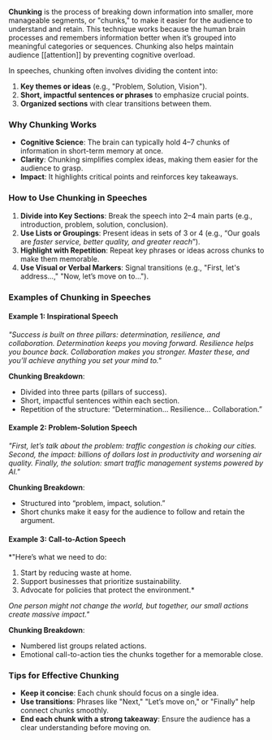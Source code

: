 **Chunking** is the process of breaking down information into smaller, more manageable segments, or "chunks," to make it easier for the audience to understand and retain. This technique works because the human brain processes and remembers information better when it’s grouped into meaningful categories or sequences. Chunking also helps maintain audience [[attention]] by preventing cognitive overload.

In speeches, chunking often involves dividing the content into:

1. **Key themes or ideas** (e.g., "Problem, Solution, Vision").
2. **Short, impactful sentences or phrases** to emphasize crucial points.
3. **Organized sections** with clear transitions between them.

### Why Chunking Works

- **Cognitive Science**: The brain can typically hold 4–7 chunks of information in short-term memory at once.
- **Clarity**: Chunking simplifies complex ideas, making them easier for the audience to grasp.
- **Impact**: It highlights critical points and reinforces key takeaways.

### How to Use Chunking in Speeches

1. **Divide into Key Sections**: Break the speech into 2–4 main parts (e.g., introduction, problem, solution, conclusion).
2. **Use Lists or Groupings**: Present ideas in sets of 3 or 4 (e.g., “Our goals are _faster service, better quality, and greater reach_”).
3. **Highlight with Repetition**: Repeat key phrases or ideas across chunks to make them memorable.
4. **Use Visual or Verbal Markers**: Signal transitions (e.g., "First, let's address...," "Now, let’s move on to...").

### Examples of Chunking in Speeches

#### Example 1: Inspirational Speech

_"Success is built on three pillars: determination, resilience, and collaboration. Determination keeps you moving forward. Resilience helps you bounce back. Collaboration makes you stronger. Master these, and you’ll achieve anything you set your mind to."_

**Chunking Breakdown**:

- Divided into three parts (pillars of success).
- Short, impactful sentences within each section.
- Repetition of the structure: “Determination… Resilience… Collaboration.”

#### Example 2: Problem-Solution Speech

_"First, let’s talk about the problem: traffic congestion is choking our cities. Second, the impact: billions of dollars lost in productivity and worsening air quality. Finally, the solution: smart traffic management systems powered by AI."_

**Chunking Breakdown**:

- Structured into “problem, impact, solution.”
- Short chunks make it easy for the audience to follow and retain the argument.

#### Example 3: Call-to-Action Speech

*"Here’s what we need to do:

1. Start by reducing waste at home.
2. Support businesses that prioritize sustainability.
3. Advocate for policies that protect the environment.*

_One person might not change the world, but together, our small actions create massive impact."_

**Chunking Breakdown**:

- Numbered list groups related actions.
- Emotional call-to-action ties the chunks together for a memorable close.

### Tips for Effective Chunking

- **Keep it concise**: Each chunk should focus on a single idea.
- **Use transitions**: Phrases like "Next," "Let’s move on," or "Finally" help connect chunks smoothly.
- **End each chunk with a strong takeaway**: Ensure the audience has a clear understanding before moving on.
